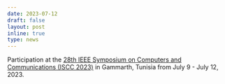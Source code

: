 ```yaml
---
date: 2023-07-12
draft: false
layout: post
inline: true
type: news
---
```


Participation at the [28th IEEE Symposium on Computers and Communications (ISCC 2023)](https://2023.ieee-iscc.org/) in Gammarth, Tunisia from July 9 - July 12, 2023.